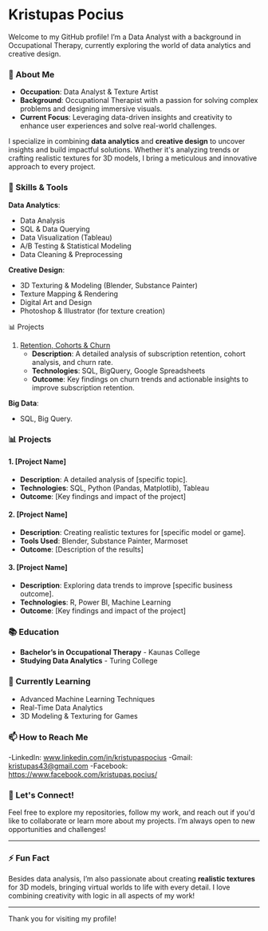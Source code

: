 # Kristupas Pocius

Welcome to my GitHub profile! I’m a Data Analyst with a background in Occupational Therapy, currently exploring the world of data analytics and creative design.

### 🎯 About Me

- **Occupation**: Data Analyst & Texture Artist  
- **Background**: Occupational Therapist with a passion for solving complex problems and designing immersive visuals.  
- **Current Focus**: Leveraging data-driven insights and creativity to enhance user experiences and solve real-world challenges.

I specialize in combining **data analytics** and **creative design** to uncover insights and build impactful solutions. Whether it's analyzing trends or crafting realistic textures for 3D models, I bring a meticulous and innovative approach to every project.

### 🔧 Skills & Tools

**Data Analytics**:
- Data Analysis
- SQL & Data Querying
- Data Visualization (Tableau)
- A/B Testing & Statistical Modeling
- Data Cleaning & Preprocessing

**Creative Design**:
- 3D Texturing & Modeling (Blender, Substance Painter)
- Texture Mapping & Rendering
- Digital Art and Design
- Photoshop & Illustrator (for texture creation)


📊 Projects  
1. [Retention, Cohorts & Churn](https://github.com/TuringCollegeSubmissions/kpociu-MAT2.1.3.git)  
    - **Description**: A detailed analysis of subscription retention, cohort analysis, and churn rate.  
    - **Technologies**: SQL, BigQuery, Google Spreadsheets  
    - **Outcome**: Key findings on churn trends and actionable insights to improve subscription retention.






**Big Data**:
- SQL, Big Query.
### 📊 Projects
#### 1. **[Project Name]** 
- **Description**: A detailed analysis of [specific topic].  
- **Technologies**: SQL, Python (Pandas, Matplotlib), Tableau  
- **Outcome**: [Key findings and impact of the project]

#### 2. **[Project Name]**  
- **Description**: Creating realistic textures for [specific model or game].  
- **Tools Used**: Blender, Substance Painter, Marmoset  
- **Outcome**: [Description of the results]

#### 3. **[Project Name]**  
- **Description**: Exploring data trends to improve [specific business outcome].  
- **Technologies**: R, Power BI, Machine Learning  
- **Outcome**: [Key findings and impact of the project]

### 📚 Education

- **Bachelor’s in Occupational Therapy** - Kaunas College  
- **Studying Data Analytics** - Turing College  

### 🌱 Currently Learning
- Advanced Machine Learning Techniques
- Real-Time Data Analytics
- 3D Modeling & Texturing for Games

### 📫 How to Reach Me
-LinkedIn: www.linkedin.com/in/kristupaspocius 
-Gmail:  kristupas43@gmail.com
-Facebook: https://www.facebook.com/kristupas.pocius/

### 💬 Let's Connect!  
Feel free to explore my repositories, follow my work, and reach out if you'd like to collaborate or learn more about my projects. I’m always open to new opportunities and challenges!

---

### ⚡ Fun Fact
Besides data analysis, I’m also passionate about creating **realistic textures** for 3D models, bringing virtual worlds to life with every detail. I love combining creativity with logic in all aspects of my work!

---

Thank you for visiting my profile!
